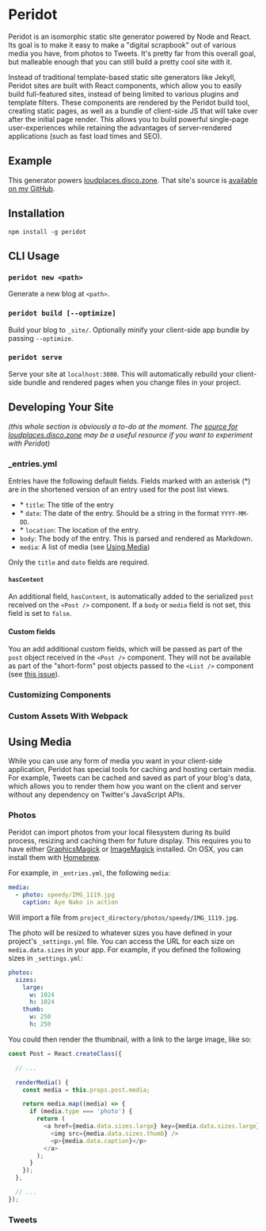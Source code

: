# Peridot

Peridot is an isomorphic static site generator powered by Node and React. Its goal is to make it easy to make a "digital scrapbook" out of various media you have, from photos to Tweets. It's pretty far from this overall goal, but malleable enough that you can still build a pretty cool site with it.

Instead of traditional template-based static site generators like Jekyll, Peridot sites are built with React components, which allow you to easily build full-featured sites, instead of being limited to various plugins and template filters. These components are rendered by the Peridot build tool, creating static pages, as well as a bundle of client-side JS that will take over after the initial page render. This allows you to build powerful single-page user-experiences while retaining the advantages of server-rendered applications (such as fast load times and SEO).

## Example

This generator powers [loudplaces.disco.zone](http://loudplaces.disco.zone). That site's source is [available on my GitHub](https://github.com/thomasboyt/loudplaces.disco.zone).

## Installation

```
npm install -g peridot
```

## CLI Usage

### `peridot new <path>`

Generate a new blog at `<path>`.

### `peridot build [--optimize]`

Build your blog to `_site/`. Optionally minify your client-side app bundle by passing `--optimize`.

### `peridot serve`

Serve your site at `localhost:3000`. This will automatically rebuild your client-side bundle and rendered pages when you change files in your project.

## Developing Your Site

*(this whole section is obviously a to-do at the moment. The [source for loudplaces.disco.zone](https://github.com/thomasboyt/loudplaces.disco.zone) may be a useful resource if you want to experiment with Peridot)*

### \_entries.yml

Entries have the following default fields. Fields marked with an asterisk (\*) are in the shortened version of an entry used for the post list views.

* \* `title`: The title of the entry
* \* `date`: The date of the entry. Should be a string in the format `YYYY-MM-DD`.
* \* `location`: The location of the entry.
* `body`: The body of the entry. This is parsed and rendered as Markdown.
* `media`: A list of media (see [Using Media](#using-media))

Only the `title` and `date` fields are required.

#### `hasContent`

An additional field, `hasContent`, is automatically added to the serialized `post` received on the `<Post />` component. If a `body` or `media` field is not set, this field is set to `false`.

#### Custom fields

You an add additional custom fields, which will be passed as part of the `post` object received in the `<Post />` component. They will not be available as part of the "short-form" post objects passed to the `<List />` component (see [this issue](https://github.com/thomasboyt/peridot/issues/38)).

### Customizing Components

### Custom Assets With Webpack

## Using Media

While you can use any form of media you want in your client-side application, Peridot has special tools for caching and hosting certain media. For example, Tweets can be cached and saved as part of your blog's data, which allows you to render them how you want on the client and server without any dependency on Twitter's JavaScript APIs.

### Photos

Peridot can import photos from your local filesystem during its build process, resizing and caching them for future display. This requires you to have either [GraphicsMagick](http://www.graphicsmagick.org/) or [ImageMagick](http://www.imagemagick.org/script/index.php) installed. On OSX, you can install them with [Homebrew](http://brew.sh/).

For example, in `_entries.yml`, the following `media`:

```yaml
media:
  - photo: speedy/IMG_1119.jpg
    caption: Aye Nako in action
```

Will import a file from `project_directory/photos/speedy/IMG_1119.jpg`.

The photo will be resized to whatever sizes you have defined in your project's `_settings.yml` file. You can access the URL for each size on `media.data.sizes` in your app. For example, if you defined the following sizes in `_settings.yml`:

```yaml
photos:
  sizes:
    large:
      w: 1024
      h: 1024
    thumb:
      w: 250
      h: 250
```

You could then render the thumbnail, with a link to the large image, like so:

```js
const Post = React.createClass({

  // ...

  renderMedia() {
    const media = this.props.post.media;

    return media.map((media) => {
      if (media.type === 'photo') {
        return (
          <a href={media.data.sizes.large} key={media.data.sizes.large}>
            <img src={media.data.sizes.thumb} />
            <p>{media.data.caption}</p>
          </a>
        );
      }
    });
  },

  // ...
});
```

### Tweets
